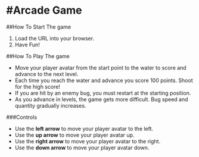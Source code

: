 #Arcade Game
===============================

##How To Start The game

1. Load the URL into your browser.
2. Have Fun!

##How To Play The game

* Move your player avatar from the start point to the water to score and advance to the next level.
* Each time you reach the water and advance you score 100 points. Shoot for the high score!
* If you are hit by an enemy bug, you must restart at the starting position.
* As you advance in levels, the game gets more difficult. Bug speed and quantity gradually increases.

###Controls

* Use the **left arrow** to move your player avatar to the left.
* Use the **up arrow** to move your player avatar up.
* Use the **right arrow** to move your player avatar to the right.
* Use the **down arrow** to move your player avatar down.
